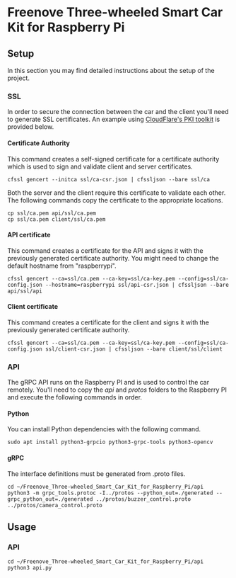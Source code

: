 # Freenove Three-wheeled Smart Car Kit for Raspberry Pi

## Setup

In this section you may find detailed instructions about the setup of the project. 

### SSL
In order to secure the connection between the car and the client you'll need to generate SSL certificates. An example using [CloudFlare's PKI toolkit](https://blog.cloudflare.com/introducing-cfssl/) is provided below.
#### Certificate Authority
This command creates a self-signed certificate for a certificate authority which is used to sign and validate client and server certificates.
```
cfssl gencert --initca ssl/ca-csr.json | cfssljson --bare ssl/ca
```
Both the server and the client require this certificate to validate each other. The following commands copy the certificate to the appropriate locations.
```
cp ssl/ca.pem api/ssl/ca.pem
cp ssl/ca.pem client/ssl/ca.pem
```

#### API certificate
This command creates a certificate for the API and signs it with the previously generated certificate authority. You might need to change the default hostname from "raspberrypi".
```
cfssl gencert --ca=ssl/ca.pem --ca-key=ssl/ca-key.pem --config=ssl/ca-config.json --hostname=raspberrypi ssl/api-csr.json | cfssljson --bare api/ssl/api
```

#### Client certificate
This command creates a certificate for the client and signs it with the previously generated certificate authority.
```
cfssl gencert --ca=ssl/ca.pem --ca-key=ssl/ca-key.pem --config=ssl/ca-config.json ssl/client-csr.json | cfssljson --bare client/ssl/client
```

### API
The gRPC API runs on the Raspberry PI and is used to control the car remotely. You'll need to copy the *api* and *protos* folders to the Raspberry PI and execute the following commands in order.

#### Python
You can install Python dependencies with the following command.
```
sudo apt install python3-grpcio python3-grpc-tools python3-opencv
```

#### gRPC
The interface definitions must be generated from .proto files.
```
cd ~/Freenove_Three-wheeled_Smart_Car_Kit_for_Raspberry_Pi/api
python3 -m grpc_tools.protoc -I../protos --python_out=./generated --grpc_python_out=./generated ../protos/buzzer_control.proto ../protos/camera_control.proto
```

## Usage
### API
```
cd ~/Freenove_Three-wheeled_Smart_Car_Kit_for_Raspberry_Pi/api
python3 api.py
```
